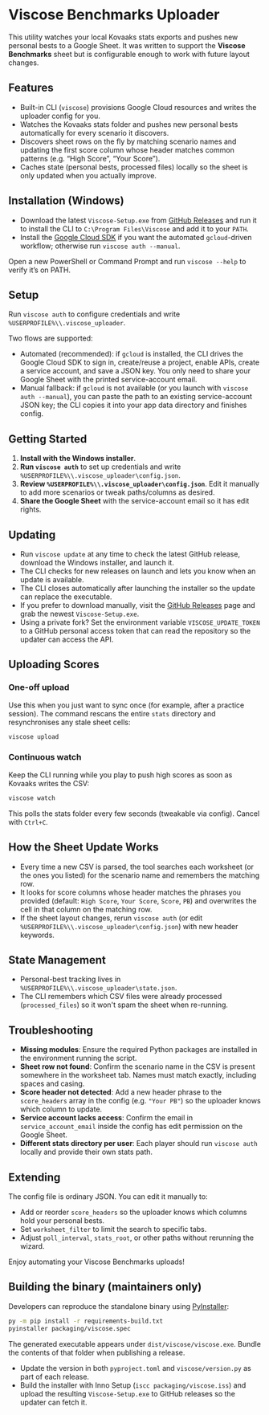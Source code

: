 # Viscose Benchmarks Uploader

This utility watches your local Kovaaks stats exports and pushes new personal bests to a Google Sheet. It was written to support the **Viscose Benchmarks** sheet but is configurable enough to work with future layout changes.

## Features
- Built-in CLI (`viscose`) provisions Google Cloud resources and writes the uploader config for you.
- Watches the Kovaaks stats folder and pushes new personal bests automatically for every scenario it discovers.
- Discovers sheet rows on the fly by matching scenario names and updating the first score column whose header matches common patterns (e.g. “High Score”, “Your Score”).
- Caches state (personal bests, processed files) locally so the sheet is only updated when you actually improve.

## Installation (Windows)
- Download the latest `Viscose-Setup.exe` from [GitHub Releases](https://github.com/XWAP06yg/viscose-uploader/releases/latest) and run it to install the CLI to `C:\Program Files\Viscose` and add it to your `PATH`.
- Install the [Google Cloud SDK](https://cloud.google.com/sdk/docs/install) if you want the automated `gcloud`-driven workflow; otherwise run `viscose auth --manual`.

Open a new PowerShell or Command Prompt and run `viscose --help` to verify it’s on PATH.

## Setup

Run `viscose auth` to configure credentials and write `%USERPROFILE%\\.viscose_uploader`.

Two flows are supported:
- Automated (recommended): if `gcloud` is installed, the CLI drives the Google Cloud SDK to sign in, create/reuse a project, enable APIs, create a service account, and save a JSON key. You only need to share your Google Sheet with the printed service-account email.
- Manual fallback: if `gcloud` is not available (or you launch with `viscose auth --manual`), you can paste the path to an existing service-account JSON key; the CLI copies it into your app data directory and finishes config.

## Getting Started

1. **Install with the Windows installer**.
2. **Run `viscose auth`** to set up credentials and write `%USERPROFILE%\\.viscose_uploader\config.json`.
3. **Review `%USERPROFILE%\\.viscose_uploader\config.json`**. Edit it manually to add more scenarios or tweak paths/columns as desired.
4. **Share the Google Sheet** with the service-account email so it has edit rights.

## Updating

- Run `viscose update` at any time to check the latest GitHub release, download the Windows installer, and launch it.
- The CLI checks for new releases on launch and lets you know when an update is available.
- The CLI closes automatically after launching the installer so the update can replace the executable.
- If you prefer to download manually, visit the [GitHub Releases](https://github.com/XWAP06yg/viscose-uploader/releases) page and grab the newest `Viscose-Setup.exe`.
- Using a private fork? Set the environment variable `VISCOSE_UPDATE_TOKEN` to a GitHub personal access token that can read the repository so the updater can access the API.

## Uploading Scores

### One-off upload
Use this when you just want to sync once (for example, after a practice session). The command rescans the entire `stats` directory and resynchronises any stale sheet cells:
```bash
viscose upload
```
### Continuous watch
Keep the CLI running while you play to push high scores as soon as Kovaaks writes the CSV:
```bash
viscose watch
```
This polls the stats folder every few seconds (tweakable via config). Cancel with `Ctrl+C`.

## How the Sheet Update Works
- Every time a new CSV is parsed, the tool searches each worksheet (or the ones you listed) for the scenario name and remembers the matching row.
- It looks for score columns whose header matches the phrases you provided (default: `High Score`, `Your Score`, `Score`, `PB`) and overwrites the cell in that column on the matching row.
- If the sheet layout changes, rerun `viscose auth` (or edit `%USERPROFILE%\\.viscose_uploader\config.json`) with new header keywords.

## State Management
- Personal-best tracking lives in `%USERPROFILE%\\.viscose_uploader\state.json`.
- The CLI remembers which CSV files were already processed (`processed_files`) so it won't spam the sheet when re-running.

## Troubleshooting
- **Missing modules**: Ensure the required Python packages are installed in the environment running the script.
- **Sheet row not found**: Confirm the scenario name in the CSV is present somewhere in the worksheet tab. Names must match exactly, including spaces and casing.
- **Score header not detected**: Add a new header phrase to the `score_headers` array in the config (e.g. `"Your PB"`) so the uploader knows which column to update.
- **Service account lacks access**: Confirm the email in `service_account_email` inside the config has edit permission on the Google Sheet.
- **Different stats directory per user**: Each player should run `viscose auth` locally and provide their own stats path.

## Extending
The config file is ordinary JSON. You can edit it manually to:
- Add or reorder `score_headers` so the uploader knows which columns hold your personal bests.
- Set `worksheet_filter` to limit the search to specific tabs.
- Adjust `poll_interval`, `stats_root`, or other paths without rerunning the wizard.

Enjoy automating your Viscose Benchmarks uploads!

## Building the binary (maintainers only)

Developers can reproduce the standalone binary using [PyInstaller](https://pyinstaller.org/):

```bash
py -m pip install -r requirements-build.txt
pyinstaller packaging/viscose.spec
```

The generated executable appears under `dist/viscose/viscose.exe`. Bundle the contents of that folder when publishing a release.
- Update the version in both `pyproject.toml` and `viscose/version.py` as part of each release.
- Build the installer with Inno Setup (`iscc packaging/viscose.iss`) and upload the resulting `Viscose-Setup.exe` to GitHub releases so the updater can fetch it.
